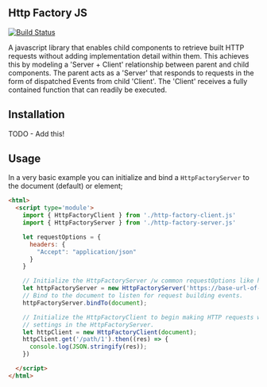 ## Http Factory JS
[![Build Status](https://travis-ci.com/edwinthinks/http-factory-js.svg?branch=master)](https://travis-ci.com/edwinthinks/http-factory-js)

A javascript library that enables child components to retrieve built HTTP requests without adding implementation
detail within them. This achieves this by modeling a 'Server + Client' relationship between parent and child
components. The parent acts as a 'Server' that responds to requests in the form of dispatched Events from child 'Client'.
The 'Client' receives a fully contained function that can readily be executed.

## Installation

TODO - Add this!

## Usage

In a very basic example you can initialize and bind a `HttpFactoryServer` to the document (default) or element;
```html
<html>
  <script type='module'>
    import { HttpFactoryClient } from './http-factory-client.js'
    import { HttpFactoryServer } from './http-factory-server.js'

    let requestOptions = {
      headers: {
        "Accept": "application/json"
      }
    }

    // Initialize the HttpFactoryServer /w common requestOptions like headers.
    let httpFactoryServer = new HttpFactoryServer('https://base-url-of-api.com/', requestOptions);
    // Bind to the document to listen for request building events.
    httpFactoryServer.bindTo(document);

    // Initialize the HttpFactoryClient to begin making HTTP requests with authorization
    // settings in the HttpFactoryServer.
    let httpClient = new HttpFactoryClient(document);
    httpClient.get('/path/1').then((res) => {
      console.log(JSON.stringify(res));
    })

  </script>
</html>
```

